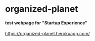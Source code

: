 # organized-planet
#### test webpage for "Startup Experience"  
https://organized-planet.herokuapp.com/
